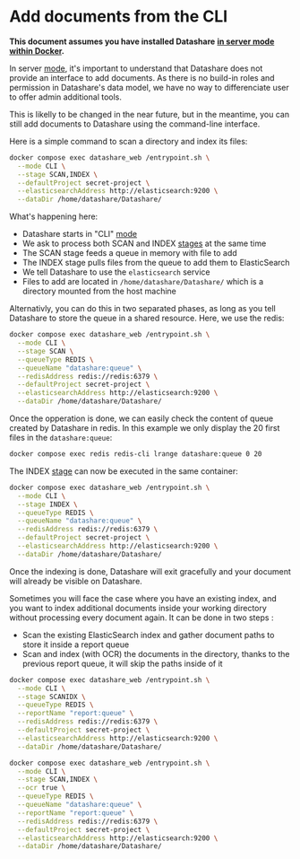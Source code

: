 # Add documents from the CLI

**This document assumes you have installed Datashare** [**in server mode within Docker**](install-with-docker.md)**.**

In server [mode](../concepts/running-modes.md), it's important to understand that Datashare does not provide an interface to add documents. As there is no build-in roles and permission in Datashare's data model, we have no way to differenciate user to offer admin additional tools.

This is likelly to be changed in the near future, but in the meantime, you can still add documents to Datashare using the command-line interface.

Here is a simple command to scan a directory and index its files:

```bash
docker compose exec datashare_web /entrypoint.sh \
  --mode CLI \
  --stage SCAN,INDEX \
  --defaultProject secret-project \
  --elasticsearchAddress http://elasticsearch:9200 \
  --dataDir /home/datashare/Datashare/
```

What's happening here:

* Datashare starts in "CLI" [mode](../concepts/running-modes.md)
* We ask to process both SCAN and INDEX [stages](../concepts/cli-stages.md) at the same time
* The SCAN stage feeds a queue in memory with file to add
* The INDEX stage pulls files from the queue to add them to ElasticSearch
* We tell Datashare to use the `elasticsearch` service
* Files to add are located in `/home/datashare/Datashare/` which is a directory mounted from the host machine

Alternativly, you can do this in two separated phases, as long as you tell Datashare to store the queue in a shared resource. Here, we use the redis:

```bash
docker compose exec datashare_web /entrypoint.sh \
  --mode CLI \
  --stage SCAN \
  --queueType REDIS \
  --queueName "datashare:queue" \
  --redisAddress redis://redis:6379 \
  --defaultProject secret-project \
  --elasticsearchAddress http://elasticsearch:9200 \
  --dataDir /home/datashare/Datashare/
```

Once the opperation is done, we can easily check the content of queue created by Datashare in redis. In this example we only display the 20 first files in the `datashare:queue`:

```bash
docker compose exec redis redis-cli lrange datashare:queue 0 20
```

The INDEX [stage](../concepts/cli-stages.md) can now be executed in the same container:

```bash
docker compose exec datashare_web /entrypoint.sh \
  --mode CLI \
  --stage INDEX \
  --queueType REDIS \
  --queueName "datashare:queue" \
  --redisAddress redis://redis:6379 \
  --defaultProject secret-project \
  --elasticsearchAddress http://elasticsearch:9200 \
  --dataDir /home/datashare/Datashare/
```

Once the indexing is done, Datashare will exit gracefully and your document will already be visible on Datashare.

Sometimes you will face the case where you have an existing index, and you want to index additional documents inside your working directory without processing every document again. It can be done in two steps :

* Scan the existing ElasticSearch index and gather document paths to store it inside a report queue
* Scan and index (with OCR) the documents in the directory, thanks to the previous report queue, it will skip the paths inside of it

```bash
docker compose exec datashare_web /entrypoint.sh \
  --mode CLI \
  --stage SCANIDX \
  --queueType REDIS \
  --reportName "report:queue" \
  --redisAddress redis://redis:6379 \
  --defaultProject secret-project \
  --elasticsearchAddress http://elasticsearch:9200 \
  --dataDir /home/datashare/Datashare/
```

```bash
docker compose exec datashare_web /entrypoint.sh \
  --mode CLI \
  --stage SCAN,INDEX \
  --ocr true \
  --queueType REDIS \
  --queueName "datashare:queue" \
  --reportName "report:queue" \
  --redisAddress redis://redis:6379 \
  --defaultProject secret-project \
  --elasticsearchAddress http://elasticsearch:9200 \
  --dataDir /home/datashare/Datashare/
```
